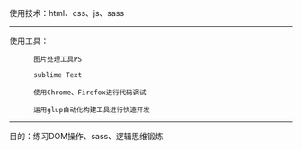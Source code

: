 使用技术：html、css、js、sass
          
----------------------------------------------------------------------
        
使用工具：

          图片处理工具PS

          sublime Text

          使用Chrome、Firefox进行代码调试

          运用glup自动化构建工具进行快速开发

-----------------------------------------------------------------------
        
目的：练习DOM操作、sass、逻辑思维锻炼
      


